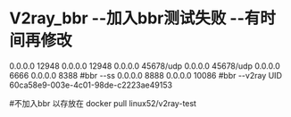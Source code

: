 # V2ray_bbr  --加入bbr测试失败 --有时间再修改  
0.0.0.0 12948 0.0.0.0 12948
0.0.0.0 45678/udp 0.0.0.0 45678/udp
0.0.0.0 6666 0.0.0.0 8388 #bbr --ss
0.0.0.0 8888 0.0.0.0 10086 #bbr --v2ray
UID 60ca58e9-003e-4c01-98de-c2223ae49153

#不加入bbr 以存放在 docker pull linux52/v2ray-test
